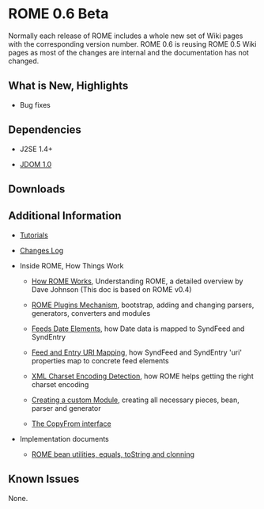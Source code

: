 # ROME 0.6 Beta


Normally each release of ROME includes a whole new set of Wiki pages with the corresponding version number. ROME 0.6 is reusing ROME 0.5 Wiki pages as most of the changes are internal and the documentation has not changed.


## What is New, Highlights


 
* Bug fixes
 

## Dependencies


 
* J2SE 1.4\+
 
* [JDOM 1.0](http://www.jdom.org/)
 

## Downloads


## Additional Information 


 
* [Tutorials](../RssAndAtOMUtilitiEsROMEV0.5AndAboveTutorialsAndArticles/index.html)
 
* [Changes Log](../ChangeLog.html)
 
* Inside ROME, How Things Work 
 
    * [How ROME Works](../HowRomeWorks/index.html), Understanding ROME, a detailed overview by Dave Johnson (This doc is based on ROME v0.4)
 
    * [ROME Plugins Mechanism](../RssAndAtOMUtilitiEsROMEV0.5AndAboveTutorialsAndArticles/RssAndAtOMUtilitiEsROMEPluginsMechanism.html), bootstrap, adding and changing parsers, generators, converters and modules
 
    * [Feeds Date Elements](../RssAndAtOMUtilitiEsROMEV0.5AndAboveTutorialsAndArticles/FeedsDateElementsMappingToSyndFeedAndSyndEntry.html), how Date data is mapped to SyndFeed and SyndEntry
 
    * [Feed and Entry URI Mapping](../RssAndAtOMUtilitiEsROMEV0.5AndAboveTutorialsAndArticles/FeedAndEntryURIMappingHowSyndFeedAndSyndEntryUriPropertiesMapToRSSAndAtomElements.html), how SyndFeed and SyndEntry 'uri' properties map to concrete feed elements
 
    * [XML Charset Encoding Detection](../RssAndAtOMUtilitiEsROMEV0.5AndAboveTutorialsAndArticles/XMLCharsetEncodingDetectionHowRssAndAtOMUtilitiEsROMEHelpsGettingTheRightCharsetEncoding.html), how ROME helps getting the right charset encoding
 
    * [Creating a custom Module](../RssAndAtOMUtilitiEsROMEV0.5AndAboveTutorialsAndArticles/RssAndAtOMUtilitiEsROMEV0.5TutorialDefiningACustomModuleBeanParserAndGenerator.html), creating all necessary pieces, bean, parser and generator
 
    * [The CopyFrom interface](../RssAndAtOMUtilitiEsROMEV0.5AndAboveTutorialsAndArticles/TheCopyFromInterface.html)
 
 
 
* Implementation documents 
 
    * [ROME bean utilities, equals, toString and clonning](../RssAndAtOMUtilitiEsROMEV0.5AndAboveTutorialsAndArticles/UnderstandingRssAndAtOMUtilitiEsROMEBeanUtilities.html)
 
 
 

## Known Issues



None.

